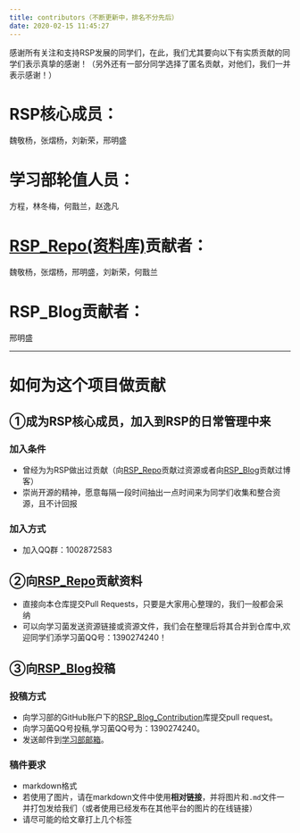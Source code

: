 ```yaml
---
title: contributors（不断更新中，排名不分先后）
date: 2020-02-15 11:45:27
---
```


感谢所有关注和支持RSP发展的同学们，在此，我们尤其要向以下有实质贡献的同学们表示真挚的感谢！（另外还有一部分同学选择了匿名贡献，对他们，我们一并表示感谢！）

# RSP核心成员：

魏敬杨，张熠杨，刘新荣，邢明盛

# 学习部轮值人员：

方程，林冬梅，何戬兰，赵逸凡

# [RSP_Repo(资料库)](https://github.com/cumtcssuld)贡献者：

魏敬杨，张熠杨，邢明盛，刘新荣，何戬兰

# RSP_Blog贡献者：

邢明盛

---

# 如何为这个项目做贡献

## ①成为RSP核心成员，加入到RSP的日常管理中来

### 加入条件
- 曾经为为RSP做出过贡献（向[RSP_Repo](https://github.com/cumtcssuld/RSP_of_CUMTCS)贡献过资源或者向[RSP_Blog](https://cumtcssuld.github.io/)贡献过博客）
- 崇尚开源的精神，愿意每隔一段时间抽出一点时间来为同学们收集和整合资源，且不计回报

### 加入方式
- 加入QQ群：1002872583

## ②向[RSP_Repo](https://github.com/cumtcssuld/RSP_of_CUMTCS)贡献资料
- 直接向本仓库提交Pull Requests，只要是大家用心整理的，我们一般都会采纳
- 可以向学习菌发送资源链接或资源文件，我们会在整理后将其合并到仓库中,欢迎同学们添学习菌QQ号：1390274240！

## ③向[RSP_Blog](https://cumtcssuld.github.io/)投稿

### 投稿方式

- 向学习部的GitHub账户下的[RSP_Blog_Contribution](https://github.com/cumtcssuld/RSP_Blog_Contribution)库提交pull request。
- 向学习菌QQ号投稿,学习菌QQ号为：1390274240。
- 发送邮件到[学习部邮箱](cumtcssuld@foxmail.com)。

### 稿件要求

- markdown格式
- 若使用了图片，请在markdown文件中使用**相对链接**，并将图片和`.md`文件一并打包发给我们（或者使用已经发布在其他平台的图片的在线链接）
- 请尽可能的给文章打上几个标签